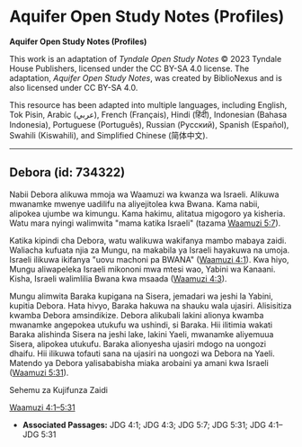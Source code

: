 # Aquifer Open Study Notes (Profiles)

**Aquifer Open Study Notes (Profiles)**

This work is an adaptation of *Tyndale Open Study Notes* © 2023 Tyndale House Publishers, licensed under the CC BY\-SA 4\.0 license. The adaptation, *Aquifer Open Study Notes*, was created by BiblioNexus and is also licensed under CC BY\-SA 4\.0\.

This resource has been adapted into multiple languages, including English, Tok Pisin, Arabic (عربي), French (Français), Hindi (हिंदी), Indonesian (Bahasa Indonesia), Portuguese (Português), Russian (Русский), Spanish (Español), Swahili (Kiswahili), and Simplified Chinese (简体中文).



--------------------------------

## Debora (id: 734322)

Nabii Debora alikuwa mmoja wa Waamuzi wa kwanza wa Israeli. Alikuwa mwanamke mwenye uadilifu na aliyejitolea kwa Bwana. Kama nabii, alipokea ujumbe wa kimungu. Kama hakimu, alitatua migogoro ya kisheria. Watu mara nyingi walimwita "mama katika Israeli" (tazama [Waamuzi 5:7](https://ref.ly/Judg5:7)).

Katika kipindi cha Debora, watu walikuwa wakifanya mambo mabaya zaidi. Waliacha kufuata njia za Mungu, na makabila ya Israeli hayakuwa na umoja. Israeli ilikuwa ikifanya "uovu machoni pa BWANA" ([Waamuzi 4:1](https://ref.ly/Judg4:1)). Kwa hiyo, Mungu aliwapeleka Israeli mikononi mwa mtesi wao, Yabini wa Kanaani. Kisha, Israeli walimlilia Bwana kwa msaada ([Waamuzi 4:3](https://ref.ly/Judg4:3)).

Mungu alimwita Baraka kupigana na Sisera, jemadari wa jeshi la Yabini, kupitia Debora. Hata hivyo, Baraka hakuwa na shauku wala ujasiri. Alisisitiza kwamba Debora amsindikize. Debora alikubali lakini alionya kwamba mwanamke angepokea utukufu wa ushindi, si Baraka. Hii ilitimia wakati Baraka alishinda Sisera na jeshi lake, lakini Yaeli, mwanamke aliyemuua Sisera, alipokea utukufu. Baraka alionyesha ujasiri mdogo na uongozi dhaifu. Hii ilikuwa tofauti sana na ujasiri na uongozi wa Debora na Yaeli. Matendo ya Debora yalisababisha miaka arobaini ya amani kwa Israeli ([Waamuzi 5:31](https://ref.ly/Judg5:31)).

Sehemu za Kujifunza Zaidi

[Waamuzi 4:1–5:31](https://ref.ly/Judg4:1-Judg5:31)

* **Associated Passages:** JDG 4:1; JDG 4:3; JDG 5:7; JDG 5:31; JDG 4:1–JDG 5:31

